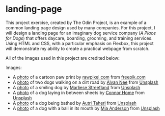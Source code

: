 # landing-page

This project exercise, created by The Odin Project, is an example of a common landing page design used by many companies.
For this project, I will design a landing page for an imaginary dog service company (_A Place for Dogs_) that offers daycare, boarding, grooming, and training services. Using HTML and CSS, with a particular emphasis on Flexbox, this project will demonstrate my ability to create a practical webpage from scratch.

All of the images used in this project are credited below:

Images:

* A [photo](https://www.freepik.com/free-vector/paw-print-sticker-animal-vector-clipart-paper-textured-design_19085851.htm?query=dog) of a cartoon paw print by [rawpixel.com](https://www.rawpixel.com/) from [freepik.com](https://www.freepik.com/)
* A [photo](https://unsplash.com/photos/T-0EW-SEbsE) of two dogs walking on a dirt road by [Alvan Nee](https://unsplash.com/@alvannee) from [Unsplash](https://unsplash.com/)
* A [photo](https://unsplash.com/photos/2l0CWTpcChI) of a smiling dog by [Marliese Streefland](https://unsplash.com/@marliesebrandsma) from [Unsplash](https://unsplash.com/)
* A [photo](https://unsplash.com/photos/5tauz4uFeDo) of a dog laying in between sheets by [Connor Home](https://unsplash.com/@connorhome) from [Unsplash](https://unsplash.com/)
* A [photo](https://unsplash.com/photos/l0Gq4BmboYY) of a dog being bathed by [Autri Taheri](hhttps://unsplash.com/@ataheri) from [Unsplash](https://unsplash.com/)
* A [photo](https://unsplash.com/photos/Jnc-eF01ADg) of a dog with a ball in its mouth by [Mia Anderson](https://unsplash.com/@miaanderson) from [Unsplash](https://unsplash.com/)
